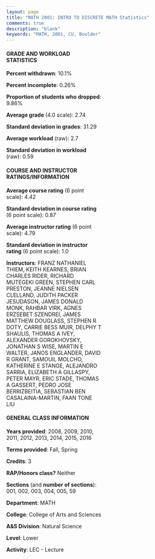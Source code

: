 ```yaml
---
layout: page
title: "MATH 2001: INTRO TO DISCRETE MATH Statistics"
comments: true
description: "blank"
keywords: "MATH, 2001, CU, Boulder"
--- 
```

<head>
<script src="https://ajax.googleapis.com/ajax/libs/jquery/2.1.3/jquery.min.js"></script>
<script src="https://dl.dropboxusercontent.com/s/pc42nxpaw1ea4o9/highcharts.js?dl=0"></script>
<!-- <script src="../assets/js/highcharts.js"></script> -->
<style type="text/css">@font-face {
	font-family: "Bebas Neue";
	src: url(https://www.filehosting.org/file/details/544349/BebasNeue%20Regular.otf) format("opentype");
	}
	h1.Bebas { 
		font-family: "Bebas Neue", Verdana, Tahoma;
	}
</style>
</head>
<body>
	<div id="container" style="float: right; width: 45%; height: 88%; margin-left: 2.5%; margin-right: 2.5%;"></div>
	<script language="JavaScript">
		$(document).ready(function() {
		var chart = {type: 'column'};
		var title = {text: 'Grade Distribution'};
		var xAxis = {categories: ['A','B','C','D','F'],crosshair: true};
		var yAxis = {min: 0,title: {text: 'Percentage'}};
		var tooltip = {headerFormat: '<center><b><span style="font-size:20px">{point.key}</span></b></center>',
		               pointFormat: '<td style="padding:0"><b>{point.y:.1f}%</b></td>',
		               footerFormat: '</table>',shared: true,useHTML: true};
		var plotOptions = {column: {pointPadding: 0.0,borderWidth: 0}};  
		var credits = {enabled: false};var series= [{name: 'Percent',data: [31.86,31.79,23.16,6.34,6.84,]}];
		var json = {};
		json.chart = chart;
		json.title = title;
		json.tooltip = tooltip;
		json.xAxis = xAxis;
		json.yAxis = yAxis;  
		json.series = series;
		json.plotOptions = plotOptions;  
		json.credits = credits;
		$('#container').highcharts(json);
	});
	</script>
</body>
			   
#### GRADE AND WORKLOAD STATISTICS

**Percent withdrawn**: 10.1%

**Percent incomplete**: 0.26%

**Proportion of students who dropped**: 9.86%

**Average grade** (4.0 scale): 2.74

**Standard deviation in grades**: 31.29

**Average workload** (raw): 2.7

**Standard deviation in workload** (raw): 0.59

#### COURSE AND INSTRUCTOR RATINGS/INFORMATION

**Average course rating** (6 point scale): 4.42

**Standard deviation in course rating** (6 point scale): 0.87

**Average instructor rating** (6 point scale): 4.79

**Standard deviation in instructor rating** (6 point scale): 1.0

**Instructors**: FRANZ NATHANIEL THIEM, KEITH KEARNES, BRIAN CHARLES RIDER, RICHARD MUTEGEKI GREEN, STEPHEN CARL PRESTON, JEANNE NIELSEN CLELLAND, JUDITH PACKER JESUDASON, JAMES DONALD MONK, RAHBAR VIRK, AGNES ERZSEBET SZENDREI, JAMES MATTHEW DOUGLASS, STEPHEN R DOTY, CARRIE BESS MUIR, DELPHY T SHAULIS, THOMAS A IVEY, ALEXANDER GOROKHOVSKY, JONATHAN S WISE, MARTIN E WALTER, JANOS ENGLANDER, DAVID R GRANT, SAMOUIL MOLCHO, KATHERINE E STANGE, ALEJANDRO SARRIA, ELIZABETH A GILLASPY, PETER MAYR, ERIC STADE, THOMAS A GASSERT, PEDRO JOSE BERRIZBEITIA, SEBASTIAN BEN CASALAINA-MARTIN, FAAN TONE LIU

#### GENERAL CLASS INFORMATION

**Years provided**: 2008, 2009, 2010, 2011, 2012, 2013, 2014, 2015, 2016

**Terms provided**: Fall, Spring

**Credits**: 3

**RAP/Honors class?** Neither

**Sections** (and **number of sections**): 001, 002, 003, 004, 005, 59

**Department**: MATH

**College**: College of Arts and Sciences

**A&S Division**: Natural Science

**Level**: Lower

**Activity**: LEC - Lecture